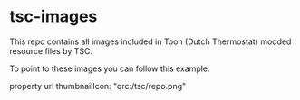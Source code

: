 # tsc-images

This repo contains all images included in Toon (Dutch Thermostat) modded resource files by TSC.

To point to these images you can follow this example:

property url thumbnailIcon: "qrc:/tsc/repo.png"


